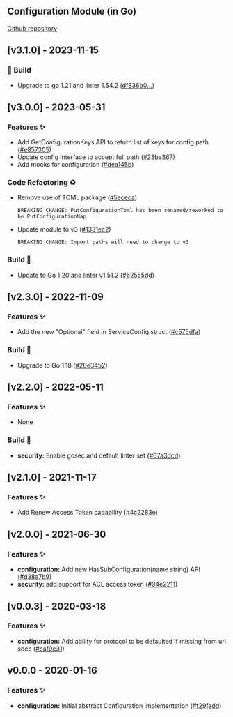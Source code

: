 <a name="Configuration Go Mod Changelog"></a>

## Configuration Module (in Go)
[Github repository](https://github.com/agile-edgex/go-mod-configuration)

## [v3.1.0] - 2023-11-15

### 👷 Build

- Upgrade to go 1.21 and linter 1.54.2 ([df336b0…](https://github.com/agile-edgex/go-mod-configuration/commit/df336b0784972208187fc3e6b1297ec5f902d26e))


## [v3.0.0] - 2023-05-31

### Features ✨

- Add GetConfigurationKeys API to return list of keys for config path ([#e857305](https://github.com/agile-edgex/go-mod-configuration/commits/e857305))
- Update config interface to accept full path ([#23be367](https://github.com/agile-edgex/go-mod-configuration/commits/23be367))
- Add mocks for configuration ([#dea145b](https://github.com/agile-edgex/go-mod-configuration/commits/dea145b))

### Code Refactoring ♻

- Remove use of TOML package ([#5ececa](https://github.com/agile-edgex/go-mod-configuration/commit/5ececa60164dd36dd94c4f9ac90d8d3a341a7359))
  ```text
  BREAKING CHANGE: PutConfigurationToml has been renamed/reworked to be PutConfigurationMap
  ```
- Update module to v3 ([#1331ec2](https://github.com/agile-edgex/go-mod-configuration/commit/1331ec2abf995885ddb2d2fa53484b1d8dcb7c5a))
  ```text
  BREAKING CHANGE: Import paths will need to change to v3
  ```

### Build 👷

- Update to Go 1.20 and linter v1.51.2 ([#62555dd](https://github.com/agile-edgex/go-mod-configuration/commits/62555dd))

## [v2.3.0] - 2022-11-09

### Features ✨

- Add the new "Optional" field in ServiceConfig struct ([#c575dfa](https://github.com/agile-edgex/go-mod-configuration/commits/c575dfa))

### Build 👷

- Upgrade to Go 1.18 ([#26e3452](https://github.com/agile-edgex/go-mod-configuration/commits/26e3452))

## [v2.2.0] - 2022-05-11

### Features ✨

- None

### Build 👷

- **security:** Enable gosec and default linter set ([#67a3dcd](https://github.com/agile-edgex/go-mod-configuration/commits/67a3dcd))

## [v2.1.0] - 2021-11-17

### Features ✨

- Add Renew Access Token capability ([#4c2283e](https://github.com/agile-edgex/go-mod-configuration/commits/4c2283e))

## [v2.0.0] - 2021-06-30

### Features ✨
- **configuration:** Add new HasSubConfiguration(name string) API ([#d38a7b9](https://github.com/agile-edgex/go-mod-configuration/commits/d38a7b9))
- **security:** add support for ACL access token ([#94e2211](https://github.com/agile-edgex/go-mod-configuration/commits/94e2211))

<a name="v0.0.3"></a>
## [v0.0.3] - 2020-03-18
### Features ✨
- **configuration:** Add ability for protocol to be defaulted if missing from url spec ([#caf9e31](https://github.com/agile-edgex/go-mod-configuration/commits/caf9e31))

<a name="v0.0.0"></a>
## v0.0.0 - 2020-01-16
### Features ✨
- **configuration:** Initial abstract Configuration implementation ([#f29fadd](https://github.com/agile-edgex/go-mod-configuration/commits/f29fadd))
